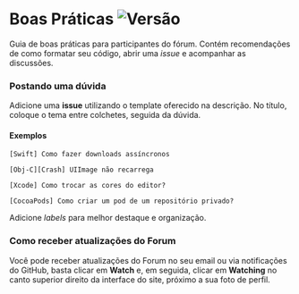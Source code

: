 # Boas Práticas ![Versão](https://img.shields.io/badge/Versão-0.0.1-green.svg) 

Guia de boas práticas para participantes do fórum.
Contém recomendações de como formatar seu código, abrir uma _issue_ e acompanhar as discussões. 

### Postando uma dúvida

Adicione uma **issue** utilizando o template oferecido na descrição. No título, coloque o tema entre colchetes, seguida da dúvida.

#### Exemplos

`[Swift] Como fazer downloads assíncronos`

`[Obj-C][Crash] UIImage não recarrega`

`[Xcode] Como trocar as cores do editor?`

`[CocoaPods] Como criar um pod de um repositório privado?`

Adicione _labels_ para melhor destaque e organização.

### Como receber atualizações do Forum

Você pode receber atualizações do Forum no seu email ou via notificações do GitHub, basta clicar em **Watch** e, em seguida, clicar em **Watching** no canto superior direito da interface do site, próximo a sua foto de perfil.


